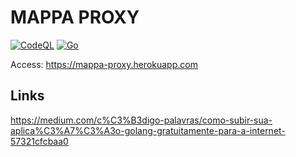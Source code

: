 # MAPPA PROXY

[![CodeQL](https://github.com/guionardo/mappa-proxy/actions/workflows/codeql-analysis.yml/badge.svg)](https://github.com/guionardo/mappa-proxy/actions/workflows/codeql-analysis.yml)
[![Go](https://github.com/guionardo/mappa-proxy/actions/workflows/go.yml/badge.svg)](https://github.com/guionardo/mappa-proxy/actions/workflows/go.yml)

Access: https://mappa-proxy.herokuapp.com

## Links

https://medium.com/c%C3%B3digo-palavras/como-subir-sua-aplica%C3%A7%C3%A3o-golang-gratuitamente-para-a-internet-57321cfcbaa0
